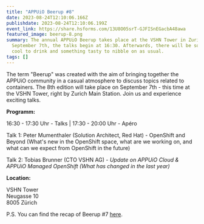 ```yaml
---
title: "APPUiO Beerup #8"
date: 2023-08-24T12:10:06.166Z
publishdate: 2023-08-24T12:10:06.199Z
event_link: https://share.hsforms.com/13U8O05srT-GJFISnEGacbA48awa
featured_image: beerup-8.png
summary: The annual APPUiO Beerup takes place at the VSHN Tower in Zurich. On
  September 7th, the talks begin at 16:30. Afterwards, there will be something
  cool to drink and something tasty to nibble on as usual.
tags: []
---
```

The term "Beerup" was created with the aim of bringing together the APPUiO community in a casual atmosphere to discuss topics related to containers. The 8th edition will take place on September 7th - this time at the VSHN Tower, right by Zurich Main Station. Join us and experience exciting talks.

**Programm:**

1﻿6:30 - 17:30 Uhr - Talks | 1﻿7:30 - 20:00 Uhr - Apéro

Talk 1: Peter Mumenthaler (Solution Architect, Red Hat) - OpenShift and Beyond (What's new in the OpenShift space, what are we working on, and what can we expect from OpenShift in the future)

Talk 2: Tobias Brunner (CTO VSHN AG) - *Update on APPUiO Cloud & APPUiO Managed OpenShift (What has changed in the last year)*

**Location:**

VSHN Tower\
Neugasse 10\
8005 Zürich

P.S. You can find the recap of Beerup #7 [here](https://www.appuio.ch/blog/2022-11-02-ruckblick-auf-das-beerup-vom-1-november-2022/).